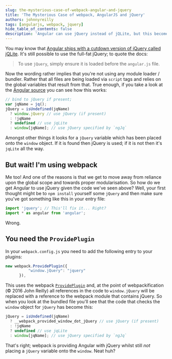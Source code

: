 ```yaml
---
slug: the-mysterious-case-of-webpack-angular-and-jquery
title: 'The Mysterious Case of webpack, AngularJS and jQuery'
authors: johnnyreilly
tags: [angularjs, webpack, jquery]
hide_table_of_contents: false
description: 'Angular can use jQuery instead of jQLite, but this becomes complicated when using webpack. We need to use the ProvidePlugin function in webpack.config.js.'
---
```


You may know that [Angular ships with a cutdown version of jQuery called jQLite](https://docs.angularjs.org/api/ng/function/angular.element). It's still possible to use the full-fat jQuery; to quote the docs:

<!--truncate-->

> To use `jQuery`, simply ensure it is loaded before the `angular.js` file.

Now the wording rather implies that you're not using any module loader / bundler. Rather that all files are being loaded via `script` tags and relies on the global variables that result from that. True enough, if you take a look at the [Angular source](https://github.com/angular/angular.js/blob/eaa1119d4252bed08dfa42f984ef9502d0f02775/src/Angular.js#L1791) you can see how this works:

```ts
// bind to jQuery if present;
var jqName = jq();
jQuery = isUndefined(jqName)
  ? window.jQuery // use jQuery (if present)
  : !jqName
  ? undefined // use jqLite
  : window[jqName]; // use jQuery specified by `ngJq`
```

Amongst other things it looks for a `jQuery` variable which has been placed onto the `window` object. If it is found then jQuery is used; if it is not then it's `jqLite` all the way.

## But wait! I'm using webpack

Me too! And one of the reasons is that we get to move away from reliance upon the global scope and towards proper modularisation. So how do we get Angular to use jQuery given the code we've seen above? Well, your first thought might be to `npm install` yourself some `jQuery` and then make sure you've got something like this in your entry file:

```ts
import 'jquery'; // This'll fix it... Right?
import * as angular from 'angular';
```

Wrong.

## You need the `ProvidePlugin`

In your `webpack.config.js` you need to add the following entry to your plugins:

```ts
new webpack.ProvidePlugin({
          "window.jQuery": "jquery"
      }),
```

This uses the webpack [`ProvidePlugin`](https://github.com/webpack/docs/wiki/list-of-plugins#provideplugin) and, at the point of webpackification (© 2016 John Reilly) all references in the code to `window.jQuery` will be replaced with a reference to the webpack module that contains jQuery. So when you look at the bundled file you'll see that the code that checks the `window` object for `jQuery` has become this:

```ts
jQuery = isUndefined(jqName)
  ? __webpack_provided_window_dot_jQuery // use jQuery (if present)
  : !jqName
  ? undefined // use jqLite
  : window[jqName]; // use jQuery specified by `ngJq`
```

That's right; webpack is providing Angular with jQuery whilst still _not_ placing a `jQuery` variable onto the `window`. Neat huh?
